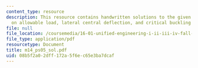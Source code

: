 ```yaml
---
content_type: resource
description: This resource contains handwritten solutions to the given problem set
  on allowable load, lateral central deflection, and critical buckling load.
file: null
file_location: /coursemedia/16-01-unified-engineering-i-ii-iii-iv-fall-2005-spring-2006/08b5f2a02dff172a5f6ec65e3ba7dcaf_m14_ps05_sol.pdf
file_type: application/pdf
resourcetype: Document
title: m14_ps05_sol.pdf
uid: 08b5f2a0-2dff-172a-5f6e-c65e3ba7dcaf
---
```

